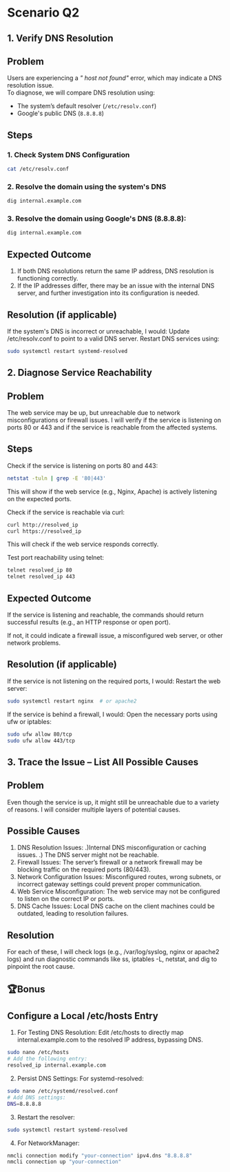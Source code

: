 # Scenario Q2
## 1. Verify DNS Resolution  
## **Problem**  
Users are experiencing a _" host not found"_ error, which may indicate a DNS resolution issue.  
To diagnose, we will compare DNS resolution using:  
- The system’s default resolver (`/etc/resolv.conf`)  
- Google's public DNS (`8.8.8.8`)  

## **Steps**  

### **1. Check System DNS Configuration**  
```bash
cat /etc/resolv.conf
```
### **2. Resolve the domain using the system's DNS**  
```bash
dig internal.example.com
```
### **3. Resolve the domain using Google's DNS (8.8.8.8):**  
```bash
dig internal.example.com
```
## **Expected Outcome**
1) If both DNS resolutions return the same IP address, DNS resolution is functioning correctly.
2) If the IP addresses differ, there may be an issue with the internal DNS server, and further investigation into its configuration is needed.

## **Resolution (if applicable)**
If the system's DNS is incorrect or unreachable, I would:
Update /etc/resolv.conf to point to a valid DNS server.
Restart DNS services using:
```bash
sudo systemctl restart systemd-resolved
```

## 2. Diagnose Service Reachability
## **Problem**
The web service may be up, but unreachable due to network misconfigurations or firewall issues. I will verify if the service is listening on ports 80 or 443 and if the service is reachable from the affected systems.

## **Steps**
Check if the service is listening on ports 80 and 443:

```bash
netstat -tuln | grep -E '80|443'
```
This will show if the web service (e.g., Nginx, Apache) is actively listening on the expected ports.

Check if the service is reachable via curl:
```bash
curl http://resolved_ip
curl https://resolved_ip
```
This will check if the web service responds correctly.

Test port reachability using telnet:

```bash
telnet resolved_ip 80
telnet resolved_ip 443
```
## **Expected Outcome**
If the service is listening and reachable, the commands should return successful results (e.g., an HTTP response or open port).

If not, it could indicate a firewall issue, a misconfigured web server, or other network problems.

## **Resolution (if applicable)**
If the service is not listening on the required ports, I would:
Restart the web server:
```bash
sudo systemctl restart nginx  # or apache2
```
If the service is behind a firewall, I would:
Open the necessary ports using ufw or iptables:
```bash
sudo ufw allow 80/tcp
sudo ufw allow 443/tcp
```
## 3. Trace the Issue – List All Possible Causes
## **Problem**
Even though the service is up, it might still be unreachable due to a variety of reasons. I will consider multiple layers of potential causes.
## **Possible Causes**
1) DNS Resolution Issues:
.)Internal DNS misconfiguration or caching issues.
.) The DNS server might not be reachable.
2) Firewall Issues: The server’s firewall or a network firewall may be blocking traffic on the required ports (80/443).
3) Network Configuration Issues: Misconfigured routes, wrong subnets, or incorrect gateway settings could prevent proper communication.
4) Web Service Misconfiguration: The web service may not be configured to listen on the correct IP or ports.
5) DNS Cache Issues: Local DNS cache on the client machines could be outdated, leading to resolution failures.
## **Resolution**
For each of these, I will check logs (e.g., /var/log/syslog, nginx or apache2 logs) and run diagnostic commands like ss, iptables -L, netstat, and dig to pinpoint the root cause.


## 🏆Bonus
## **Configure a Local /etc/hosts Entry**
1) For Testing DNS Resolution: Edit /etc/hosts to directly map internal.example.com to the resolved IP address, bypassing DNS.
```bash
sudo nano /etc/hosts
# Add the following entry:
resolved_ip internal.example.com
```
2) Persist DNS Settings: For systemd-resolved:

```bash
sudo nano /etc/systemd/resolved.conf
# Add DNS settings:
DNS=8.8.8.8
```
3) Restart the resolver:

```bash
sudo systemctl restart systemd-resolved
```
4) For NetworkManager:

```bash
nmcli connection modify "your-connection" ipv4.dns "8.8.8.8"
nmcli connection up "your-connection"
```
